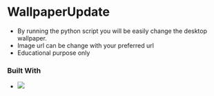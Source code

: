 # WallpaperUpdate
* By running the python script you will be easily change the desktop wallpaper.
* Image url can be change with your preferred url
* Educational purpose only

### Built With
*  <a href="https://www.python.org/" alt="Python">
        <img src="https://www.python.org/static/community_logos/python-logo-master-v3-TM.png" /></a>
